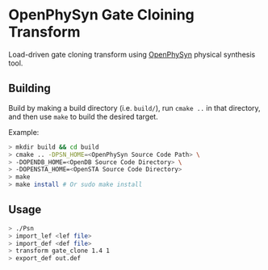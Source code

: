 # OpenPhySyn Gate Cloining Transform

Load-driven gate cloning transform using [OpenPhySyn](https://github.com/The-OpenROAD-Project/OpenPhySyn) physical synthesis tool.

## Building

Build by making a build directory (i.e. `build/`), run `cmake ..` in that directory, and then use `make` to build the desired target.

Example:

```bash
> mkdir build && cd build
> cmake .. -DPSN_HOME=<OpenPhySyn Source Code Path> \
> -DOPENDB_HOME=<OpenDB Source Code Directory> \
> -DOPENSTA_HOME=<OpenSTA Source Code Directory>
> make
> make install # Or sudo make install
```

## Usage

```bash
> ./Psn
> import_lef <lef file>
> import_def <def file>
> transform gate_clone 1.4 1
> export_def out.def
```
